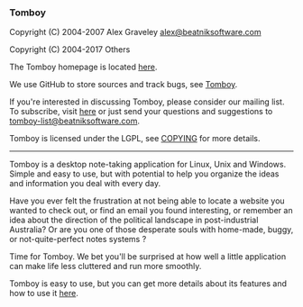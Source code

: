 ### Tomboy 

Copyright (C) 2004-2007 Alex Graveley <alex@beatniksoftware.com>

Copyright (C) 2004-2017 Others

The Tomboy homepage is located [here](https://wiki.gnome.org/Apps/Tomboy).

We use GitHub to store sources and track bugs, see [Tomboy](https://github.com/tomboy-notes/tomboy).

If you're interested in discussing Tomboy, please consider our mailing list.
To subscribe, visit [here](http://lists.beatniksoftware.com/listinfo.cgi/tomboy-list-beatniksoftware.com)
or just send your questions and suggestions to <tomboy-list@beatniksoftware.com>.

Tomboy is licensed under the LGPL, see [COPYING](./COPYING) for more details.

---

Tomboy is a desktop note-taking application for Linux, Unix and Windows.
Simple and easy to use, but with potential to help you organize the ideas
and information you deal with every day.

Have you ever felt the frustration at not being able to locate a website you
wanted to check out, or find an email you found interesting, or remember an
idea about the direction of the political landscape in post-industrial
Australia? Or are you one of those desperate souls with home-made, buggy, or
not-quite-perfect notes systems ?

Time for Tomboy. We bet you'll be surprised at how well a little application
can make life less cluttered and run more smoothly.

Tomboy is easy to use, but you can get more details about its features and how to use it [here](https://wiki.gnome.org/Apps/Tomboy).
